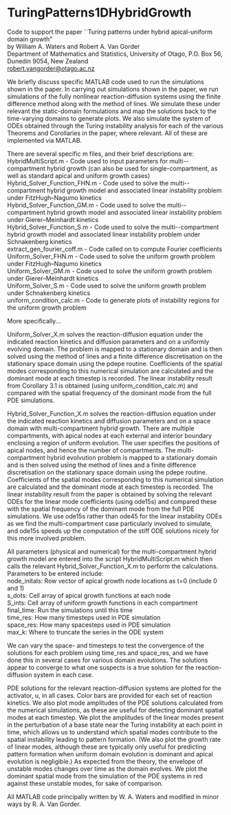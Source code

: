 # TuringPatterns1DHybridGrowth
Code to support the paper ``Turing patterns under hybrid apical-uniform domain growth"<br>
by William A. Waters and Robert A. Van Gorder<br>
Department of Mathematics and Statistics, University of Otago, P.O. Box 56, Dunedin 9054, New Zealand<br>
robert.vangorder@otago.ac.nz

We briefly discuss specific MATLAB code used to run the simulations shown in the paper. In carrying out simulations shown in the paper, we run simulations of the fully nonlinear reaction-diffusion systems using the finite difference method along with the method of lines. We simulate these under relevant the static-domain formulations and map the solutions back to the time-varying domains to generate plots. We also simulate the system of ODEs obtained through the Turing instability analysis for each of the various Theorems and Corollaries in the paper, where relevant. All of these are implemented via MATLAB. 

There are several specific m files, and their brief descriptions are:<br>
HybridMultiScript.m - Code used to input parameters for multi--compartment hybrid growth (can also be used for single-compartment, as well as standard apical and uniform growth cases)<br>
Hybrid_Solver_Function_FHN.m - Code used to solve the multi--compartment hybrid growth model and associated linear instability problem under FitzHugh–Nagumo kinetics<br>
Hybrid_Solver_Function_GM.m - Code used to solve the multi--compartment hybrid growth model and associated linear instability problem under Gierer–Meinhardt kinetics<br>
Hybrid_Solver_Function_S.m - Code used to solve the multi--compartment hybrid growth model and associated linear instability problem under Schnakenberg kinetics<br>
extract_gen_fourier_coff.m - Code called on to compute Fourier coefficients
Uniform_Solver_FHN.m - Code used to solve the uniform growth problem under FitzHugh–Nagumo kinetics<br>
Uniform_Solver_GM.m - Code used to solve the uniform growth problem under Gierer–Meinhardt kinetics<br>
Uniform_Solver_S.m - Code used to solve the uniform growth problem under Schnakenberg kinetics<br>
uniform_condition_calc.m - Code to generate plots of instability regions for the uniform growth problem<br>

More specifically...

Uniform_Solver_X.m solves the reaction-diffusion equation under the indicated reaction kinetics and diffusion parameters and on a uniformly evolving domain. The problem is mapped to a stationary domain and is then solved using the method of lines and a finite difference discretisation on the stationary space domain using the pdepe routine. Coefficients of the spatial modes corresponding to this numerical simulation are calculated and the dominant mode at each timestep is recorded. The linear instability result from Corollary 3.1 is obtained (using uniform_condition_calc.m) and compared with the spatial frequency of the dominant mode from the full PDE simulations. 

Hybrid_Solver_Function_X.m solves the reaction-diffusion equation under the indicated reaction kinetics and diffusion parameters and on a space domain with multi-compartment hybrid growth. There are multiple compartments, with apical nodes at each external and interior boundary enclosing a region of uniform evolution. The user specifies the positions of apical nodes, and hence the number of compartments. The multi-compartment hybrid evolvution problem is mapped to a stationary domain and is then solved using the method of lines and a finite difference discretisation on the stationary space domain using the pdepe routine. Coefficients of the spatial modes corresponding to this numerical simulation are calculated and the dominant mode at each timestep is recorded. The linear instability result from the paper is obtained by solving the relevant ODEs for the linear mode coefficients (using ode15s) and compared these with the spatial frequency of the dominant mode from the full PDE simulations. We use ode15s rather than ode45 for the linear instability ODEs as we find the multi-compartment case particularly involved to simulate, and ode15s speeds up the computation of the stiff ODE solutions nicely for this more involved problem. 

All parameters (physical and numerical) for the multi-compartment hybrid growth model are entered into the script HybridMultiScript.m which then calls the relevant Hybrid_Solver_Function_X.m to perform the calculations. Parameters to be entered include:<br>
node_initals: Row vector of apical growth node locations as t=0 (include 0 and 1)<br>
s_dots: Cell array of apical growth functions at each node<br>
S_ints: Cell array of uniform growth functions in each compartment<br>
final_time: Run the simulations until this time<br>
time_res: How many timesteps used in PDE simulation<br>
space_res: How many spacesteps used in PDE simulation<br>
max_k: Where to truncate the series in the ODE system <br>

We can vary the space- and timesteps to test the convergence of the solutions for each problem using time_res and space_res, and we have done this in several cases for various domain evolutions. The solutions appear to converge to what one suspects is a true solution for the reaction-diffusion system in each case. 

PDE solutions for the relevant reaction-diffusion systems are plotted for the activator, u, in all cases. Color bars are provided for each set of reaction kinetics. We also plot mode amplitudes of the PDE solutions calculated from the numerical simulations, as these are useful for detecting dominant spatial modes at each timestep. We plot the amplitudes of the linear modes present in the perturbation of a base state near the Turing instability at each point in time, which allows us to understand which spatial modes contribute to the spatial instability leading to pattern formation. (We also plot the growth rate of linear modes, although these are typically only useful for predicting pattern formation when uniform domain evolution is dominant and apical evolution is negligible.) As expected from the theory, the envelope of unstable modes changes over time as the domain evolves. We plot the dominant spatial mode from the simulation of the PDE systems in red against these unstable modes, for sake of comparison.

All MATLAB code principally written by W. A. Waters and modified in minor ways by R. A. Van Gorder.
